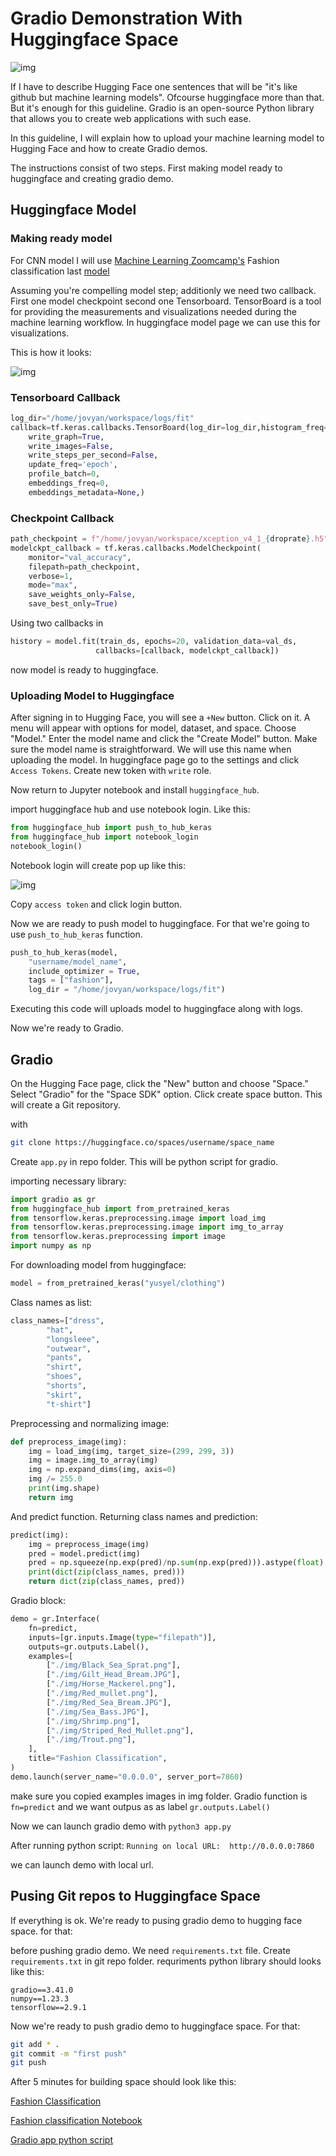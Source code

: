 # Gradio Demonstration With Huggingface Space
![img](./img/huggingface.png)

If I have to describe Hugging Face one sentences that will be "it's like github but machine learning models". Ofcourse huggingface more than that. But it's enough for this guideline. Gradio is an open-source Python library that allows you to create web applications with such ease.


In this guideline, I will explain how to upload your machine learning model to Hugging Face and how to create Gradio demos.

The instructions consist of two steps. First making model ready to huggingface and creating gradio demo.


## Huggingface Model

### Making ready model

For CNN model I will use [Machine Learning Zoomcamp's](https://github.com/DataTalksClub/machine-learning-zoomcamp) Fashion classification last [model](https://github.com/DataTalksClub/machine-learning-zoomcamp/blob/master/08-deep-learning/notebook.ipynb)



Assuming you're compelling model step; additionly we need two callback. First one model checkpoint second one Tensorboard. TensorBoard is a tool for providing the measurements and visualizations needed during the machine learning workflow. In huggingface model page we can use this for visualizations.

This is how it looks:

![img](./img/tensorboard.png)


### Tensorboard Callback

```python
log_dir="/home/jovyan/workspace/logs/fit"
callback=tf.keras.callbacks.TensorBoard(log_dir=log_dir,histogram_freq=0,
    write_graph=True,
    write_images=False,
    write_steps_per_second=False,
    update_freq='epoch',
    profile_batch=0,
    embeddings_freq=0,
    embeddings_metadata=None,)
```

### Checkpoint Callback
```python
path_checkpoint = f"/home/jovyan/workspace/xception_v4_1_{droprate}.h5"
modelckpt_callback = tf.keras.callbacks.ModelCheckpoint(
    monitor="val_accuracy",
    filepath=path_checkpoint,
    verbose=1,
    mode="max",
    save_weights_only=False,
    save_best_only=True)
```

Using two callbacks in 

```python
history = model.fit(train_ds, epochs=20, validation_data=val_ds,
                   callbacks=[callback, modelckpt_callback])

```
now model is ready to huggingface.

### Uploading Model to Huggingface

After signing in to Hugging Face, you will see a `+New` button. Click on it. A menu will appear with options for model, dataset, and space. Choose "Model." Enter the model name and click the "Create Model" button. Make sure the model name is straightforward. We will use this name when uploading the model. In huggingface page go to the settings and click `Access Tokens`. Create new token with `write` role.

Now return to Jupyter notebook and install `huggingface_hub`.

import huggingface hub and use notebook login. Like this:

```python
from huggingface_hub import push_to_hub_keras
from huggingface_hub import notebook_login
notebook_login()
```

Notebook login will create pop up like this:

![img](./img/notebook.png)

Copy `access token` and click login button.

Now we are ready to push model to huggingface. For that we're going to use `push_to_hub_keras` function.

```python
push_to_hub_keras(model,
    "username/model_name",
    include_optimizer = True,
    tags = ["fashion"],
    log_dir = "/home/jovyan/workspace/logs/fit")
```

Executing this code will uploads model to huggingface along with logs.

Now we're ready to Gradio.

## Gradio

On the Hugging Face page, click the "New" button and choose "Space." Select "Gradio" for the "Space SDK" option. Click create space button. This will create a Git repository.

with 
```bash
git clone https://huggingface.co/spaces/username/space_name
```

Create `app.py` in repo folder. This will be python script for gradio.

importing necessary library:

```python
import gradio as gr
from huggingface_hub import from_pretrained_keras
from tensorflow.keras.preprocessing.image import load_img
from tensorflow.keras.preprocessing.image import img_to_array
from tensorflow.keras.preprocessing import image
import numpy as np
```

For downloading model from huggingface:
```python
model = from_pretrained_keras("yusyel/clothing")
```

Class names as list:

```python
class_names=["dress",
        "hat",
        "longsleee",
        "outwear",
        "pants",
        "shirt",
        "shoes",
        "shorts",
        "skirt",
        "t-shirt"]
```
Preprocessing and normalizing image:

```python
def preprocess_image(img):
    img = load_img(img, target_size=(299, 299, 3))
    img = image.img_to_array(img)
    img = np.expand_dims(img, axis=0)
    img /= 255.0
    print(img.shape)
    return img
```

And predict function. Returning class names and prediction:
```python
predict(img):
    img = preprocess_image(img)
    pred = model.predict(img)
    pred = np.squeeze(np.exp(pred)/np.sum(np.exp(pred))).astype(float)
    print(dict(zip(class_names, pred)))
    return dict(zip(class_names, pred))
```


Gradio block:

```python
demo = gr.Interface(
    fn=predict,
    inputs=[gr.inputs.Image(type="filepath")],
    outputs=gr.outputs.Label(),
    examples=[
        ["./img/Black_Sea_Sprat.png"],
        ["./img/Gilt_Head_Bream.JPG"],
        ["./img/Horse_Mackerel.png"],
        ["./img/Red_mullet.png"],
        ["./img/Red_Sea_Bream.JPG"],
        ["./img/Sea_Bass.JPG"],
        ["./img/Shrimp.png"],
        ["./img/Striped_Red_Mullet.png"],
        ["./img/Trout.png"],
    ],
    title="Fashion Classification",
)
demo.launch(server_name="0.0.0.0", server_port=7860)
```
make sure you copied examples images in img folder. Gradio function is `fn=predict` and we want outpus as as label `gr.outputs.Label()`


Now we can launch gradio demo with  `python3 app.py`

After running python script: `Running on local URL:  http://0.0.0.0:7860`

we can launch demo with local url.


## Pusing Git repos to Huggingface Space

If everything is ok. We're ready to pusing gradio demo to hugging face space. for that: 

before pushing gradio demo. We need `requirements.txt` file. Create `requirements.txt` in git repo folder.
requriments python library should looks like this:


```
gradio==3.41.0
numpy==1.23.3
tensorflow==2.9.1
```

Now we're ready to push gradio demo to huggingface space. For that:

```bash 
git add * . 
git commit -m "first push" 
git push 
```

After 5 minutes for building space should look like this:

[Fashion Classification](https://huggingface.co/spaces/yusyel/clothing)

[Fashion classification Notebook](https://github.com/yusyel/guides/blob/master/huggingface/Fashion%20classification.ipynb)

[Gradio app python script](https://github.com/yusyel/guides/blob/master/huggingface/app.py)
